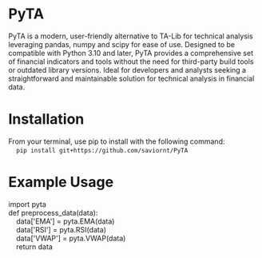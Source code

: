 # PyTA
PyTA is a modern, user-friendly alternative to TA-Lib for technical analysis leveraging pandas, numpy and scipy for ease of use. Designed to be compatible with Python 3.10 and later, PyTA provides a comprehensive set of financial indicators and tools without the need for third-party build tools or outdated library versions. Ideal for developers and analysts seeking a straightforward and maintainable solution for technical analysis in financial data.

# Installation
From your terminal, use pip to install with the following command:<br/>
&nbsp;&nbsp;&nbsp;&nbsp;`pip install git+https://github.com/saviornt/PyTA`

# Example Usage
import pyta<br/>
def preprocess_data(data):<br/>
&nbsp;&nbsp;&nbsp;&nbsp;data['EMA'] = pyta.EMA(data)<br/>
&nbsp;&nbsp;&nbsp;&nbsp;data['RSI'] = pyta.RSI(data)<br/>
&nbsp;&nbsp;&nbsp;&nbsp;data['VWAP'] = pyta.VWAP(data)<br/>
&nbsp;&nbsp;&nbsp;&nbsp;return data
